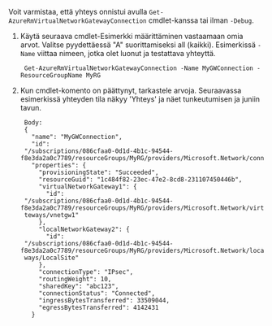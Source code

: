 Voit varmistaa, että yhteys onnistui avulla `Get-AzureRmVirtualNetworkGatewayConnection` cmdlet-kanssa tai ilman `-Debug`. 

1. Käytä seuraava cmdlet-Esimerkki määrittäminen vastaamaan omia arvot. Valitse pyydettäessä "A" suorittamiseksi all (kaikki). Esimerkissä `-Name` viittaa nimeen, jotka olet luonut ja testattava yhteyttä.

        Get-AzureRmVirtualNetworkGatewayConnection -Name MyGWConnection -ResourceGroupName MyRG

2. Kun cmdlet-komento on päättynyt, tarkastele arvoja. Seuraavassa esimerkissä yhteyden tila näkyy 'Yhteys' ja näet tunkeutumisen ja juniin tavun.

        Body:
        {
          "name": "MyGWConnection",
          "id":
        "/subscriptions/086cfaa0-0d1d-4b1c-94544-f8e3da2a0c7789/resourceGroups/MyRG/providers/Microsoft.Network/connections/MyGWConnection",
          "properties": {
            "provisioningState": "Succeeded",
            "resourceGuid": "1c484f82-23ec-47e2-8cd8-231107450446b",
            "virtualNetworkGateway1": {
              "id":
        "/subscriptions/086cfaa0-0d1d-4b1c-94544-f8e3da2a0c7789/resourceGroups/MyRG/providers/Microsoft.Network/virtualNetworkGa
        teways/vnetgw1"
            },
            "localNetworkGateway2": {
              "id":
        "/subscriptions/086cfaa0-0d1d-4b1c-94544-f8e3da2a0c7789/resourceGroups/MyRG/providers/Microsoft.Network/localNetworkGate
        ways/LocalSite"
            },
            "connectionType": "IPsec",
            "routingWeight": 10,
            "sharedKey": "abc123",
            "connectionStatus": "Connected",
            "ingressBytesTransferred": 33509044,
            "egressBytesTransferred": 4142431
          }